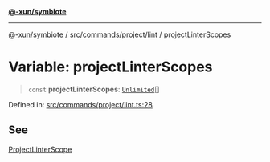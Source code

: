 [**@-xun/symbiote**](../../../../../README.md)

***

[@-xun/symbiote](../../../../../README.md) / [src/commands/project/lint](../README.md) / projectLinterScopes

# Variable: projectLinterScopes

> `const` **projectLinterScopes**: [`Unlimited`](../../../../configure/enumerations/UnlimitedGlobalScope.md#unlimited)[]

Defined in: [src/commands/project/lint.ts:28](https://github.com/Xunnamius/symbiote/blob/62837922680f523ceb73c316fc4e6bbfb810fc1f/src/commands/project/lint.ts#L28)

## See

[ProjectLinterScope](../../../../configure/enumerations/UnlimitedGlobalScope.md)
